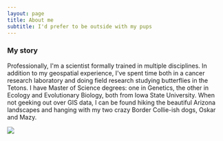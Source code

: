 ```yaml
---
layout: page
title: About me
subtitle: I'd prefer to be outside with my pups
---
```

### My story

Professionally, I'm a scientist formally trained in multiple disciplines. In addition to my geospatial experience, I've spent time both in a cancer research laboratory and doing field research studying butterflies in the Tetons. I have Master of Science degrees: one in Genetics, the other in Ecology and Evolutionary Biology, both from Iowa State University. When not geeking out over GIS data, I can be found hiking the beautiful Arizona landscapes and hanging with my two crazy Border Collie-ish dogs, Oskar and Mazy.

![](pups_snow.jpg)
